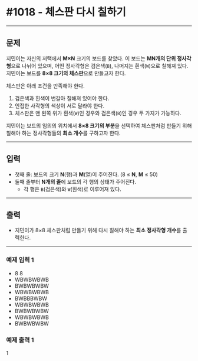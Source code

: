 # #1018 - 체스판 다시 칠하기

---

## 문제
지민이는 자신의 저택에서 **M×N** 크기의 보드를 찾았다. 이 보드는 **MN개의 단위 정사각형**으로 나뉘어 있으며, 어떤 정사각형은 검은색(`B`), 나머지는 흰색(`W`)으로 칠해져 있다.  
지민이는 보드를 **8×8 크기의 체스판**으로 만들고자 한다.

체스판은 아래 조건을 만족해야 한다.
1. 검은색과 흰색이 번갈아 칠해져 있어야 한다.
2. 인접한 사각형의 색상이 서로 달라야 한다.
3. 체스판은 맨 왼쪽 위가 흰색(`W`)인 경우와 검은색(`B`)인 경우 두 가지가 가능하다.

지민이는 보드의 임의의 위치에서 **8×8 크기의 부분**을 선택하여 체스판처럼 만들기 위해 칠해야 하는 정사각형들의 **최소 개수**를 구하고자 한다.

---

## 입력
- 첫째 줄: 보드의 크기 **N**(행)과 **M**(열)이 주어진다. (8 ≤ **N**, **M** ≤ 50)
- 둘째 줄부터 **N개의 줄**에 보드의 각 행의 상태가 주어진다.
    - 각 행은 `B`(검은색)와 `W`(흰색)로 이루어져 있다.

---

## 출력
- 지민이가 8×8 체스판처럼 만들기 위해 다시 칠해야 하는 **최소 정사각형 개수**를 출력한다.

---

### 예제 입력 1
- 8 8 
- WBWBWBWB 
- BWBWBWBW
- WBWBWBWB
- BWBBBWBW
- WBWBWBWB
- BWBWBWBW
- WBWBWBWB
- BWBWBWBW

### 예제 출력 1
1